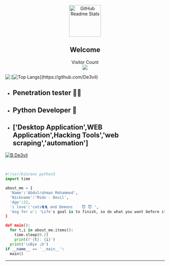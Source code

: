 
<p align="center">
 <img width="100px" src="https://res.cloudinary.com/anuraghazra/image/upload/v1594908242/logo_ccswme.svg" align="center" alt="GitHub Readme Stats" />
 <h2 align="center">Welcome</h2>
 
<p align="center"> 
  Visitor Count<br>
<img src="https://profile-counter.glitch.me/De3vil//count.svg" />
</p>
<img align='left' src="https://github-readme-stats.vercel.app/api?username=De3vil&count_private=true&show_icons=true&theme=chartreuse-dark"">

[![Top Langs](https://github-readme-stats.vercel.app/api/top-langs/?username=De3vil&exclude_repo=De3vil.github.io,free-for-dev&layout=compact&theme=chartreuse-dark&langs_count=8")](https://github.com/De3vil)

* <h2>Penetration tester 👨‍💻</h2>                                                                  
* <h2>Python Developer 🐍</h2>                                                                    
* <h2>['Desktop Application',WEB Application',Hacking Tools','web scraping','automation']</h2>        



[![B De3vil](https://img.shields.io/badge/$-support-ff69b4.svg?style=flat)](https://www.paypal.com/paypalme/De3vil01)
</em></p>
<br>


```python
#!/usr/bin/env python3
import time

about_me = {
  'Name':'Abdulrahman Mohammed',
  'Nickname':'Mido - Devil',
  'Age':22,
  'i love':'cats🐈🐈 and Demons    😈 😈 ',
  'msg for u': 'Life's goal is to finish, so do what you want before it ends. 😊❤️'
}

def main():
  for t,i in about_me.items():
    time.sleep(0.2)
    print(f'{t}: {i}')
  print('\nBye ;D')
if __name__ == '__main__':
  main()
```
---
